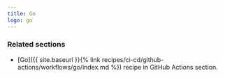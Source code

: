 ```yaml
---
title: Go
logo: go
---
```



### Related sections

- [Go]({{ site.baseurl }}{% link recipes/ci-cd/github-actions/workflows/go/index.md %}) recipe in GitHub Actions section.
